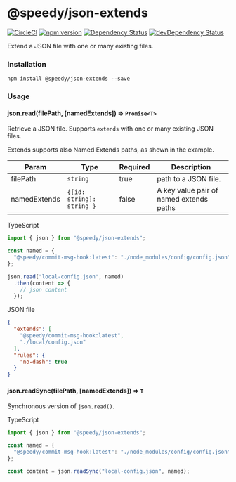 # @speedy/json-extends
[![CircleCI](https://circleci.com/gh/alan-agius4/speedy-json-extends.svg?style=shield)](https://circleci.com/gh/alan-agius4/speedy-json-extends)
[![npm version](https://img.shields.io/npm/v/@speedy/json-extends.svg)](https://www.npmjs.com/package/@speedy/json-extends)
[![Dependency Status](https://img.shields.io/david/alan-agius4/speedy-json-extends.svg?style=flat-square)](https://david-dm.org/alan-agius4/speedy-json-extends)
[![devDependency Status](https://img.shields.io/david/dev/alan-agius4/speedy-json-extends.svg?style=flat-square)](https://david-dm.org/alan-agius4/speedy-json-extends?type=dev)

Extend a JSON file with one or many existing files.

### Installation

```core
npm install @speedy/json-extends --save
```


### Usage
#### json.read(filePath, [namedExtends]) ⇒ `Promise<T>`
Retrieve a JSON file. Supports `extends` with one or many existing JSON files.

Extends supports also Named Extends paths, as shown in the example.

| Param        | Type                      | Required | Description                              |
|--------------|---------------------------|----------|------------------------------------------|
| filePath     | `string`                  | true     | path to a JSON file.                     |
| namedExtends | `{[id: string]: string }` | false    | A key value pair of named extends paths  |

TypeScript
```ts
import { json } from "@speedy/json-extends";

const named = {
  "@speedy/commit-msg-hook:latest": "./node_modules/config/config.json"
};

json.read("local-config.json", named)
  .then(content => {
    // json content
  });
```

JSON file
```json
{
  "extends": [
    "@speedy/commit-msg-hook:latest",
    "./local/config.json"
  ],
  "rules": {
    "no-dash": true
  }
}
```

#### json.readSync(filePath, [namedExtends]) ⇒ `T`
Synchronous version of `json.read()`.

TypeScript
```ts
import { json } from "@speedy/json-extends";

const named = {
  "@speedy/commit-msg-hook:latest": "./node_modules/config/config.json"
};

const content = json.readSync("local-config.json", named);
```
